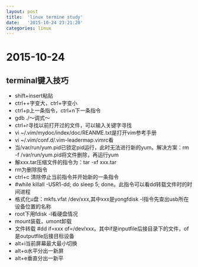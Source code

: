 ```yaml
---
layout: post
title:  'linux termine study'
date:   '2015-10-24 23:21:20'
categories: linux
---
```

# 2015-10-24
## terminal键入技巧
- shift+insert粘贴
- ctrl++字变大，ctrl+字变小
- ctrl+p上一条指令，ctrl+n下一条指令
- gdb ./～调式～
- ctrl+r寻找以前打开过的文件，可以输入关键字寻找
- vi ~/.vim/mydoc/index/doc/REANME.txt是打开vim参考手册
- vi ~/.vim/conf.d/.vim-leadermap.vimrc看
- 当/var/run/yum.pid已锁定pid运行，此时无法进行新的yum。解决方案：rm -f /var/run/yum.pid将文件删除，再运行yum
- 解xxx.tar压缩文件的指令为：tar -xf xxx.tar
- rm为删除指令
- ctrl+c 清除停止当前指令并开始新的一条指令
- #while killall -USR1-dd; do sleep 5; done。此指令可以看dd转载文件时的时间进程
- 格式化u盘：mkfs.vfat /dev/xxx,其中xxx是yongfdisk -l指令先查出usb所在设备位置的名称
- root下用fdisk -l看硬盘情况
- mount装载，umont卸载
- 文件转载 #dd if=xxx of=/dev/xxx。其中if是inputfile后接目录下的文件，of是outputfile后接目标设备
- alt+i当前屏幕最大最小切换
- alt+o水平分出一新屏
- alt+e垂直分出一新平
